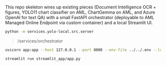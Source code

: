This repo skeleton wires up existing pieces (Document Intelligence OCR + figures, YOLO11 chart classifier on AML, ChartGemma on AML, and Azure OpenAI for text QA) with a small FastAPI orchestrator (deployable to AML Managed Online Endpoint via custom container) and a local Streamlit UI.

```bash
python -m services.yolo-local.src.server
```
> /services/orchestrator
```bash
uvicorn app:app --host 127.0.0.1 --port 8000 --env-file ../../.env --log-level debug
```
```bash
streamlit run streamlit_app/app.py
```